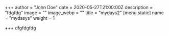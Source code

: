 +++
author = "John Doe"
date = 2020-05-27T21:00:00Z
description = "fdgfdg"
image = ""
image_webp = ""
title = "mydays2"
[menu.static]
name = "mydasys"
weight = 1

+++
dfgfdgfdg